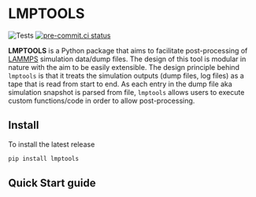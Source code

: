 # LMPTOOLS

![Tests](https://github.com/venkatbala/lmptools/actions/workflows/tests.yml/badge.svg)
[![pre-commit.ci status](https://results.pre-commit.ci/badge/github/venkatBala/lmptools/develop.svg)](https://results.pre-commit.ci/latest/github/venkatBala/lmptools/develop)

**LMPTOOLS** is a Python package that aims to facilitate post-processing of [LAMMPS](https://www.lammps.org/) simulation data/dump files. The design of this tool
is modular in nature with the aim to be easily extensible. The design principle behind `lmptools` is that it treats the simulation outputs (dump files, log files) as a tape that
is read from start to end. As each entry in the dump file aka simulation snapshot is parsed from file, `lmptools` allows users to execute custom functions/code in order to allow post-processing.


## Install

To install the latest release

```bash
pip install lmptools
```


## Quick Start guide